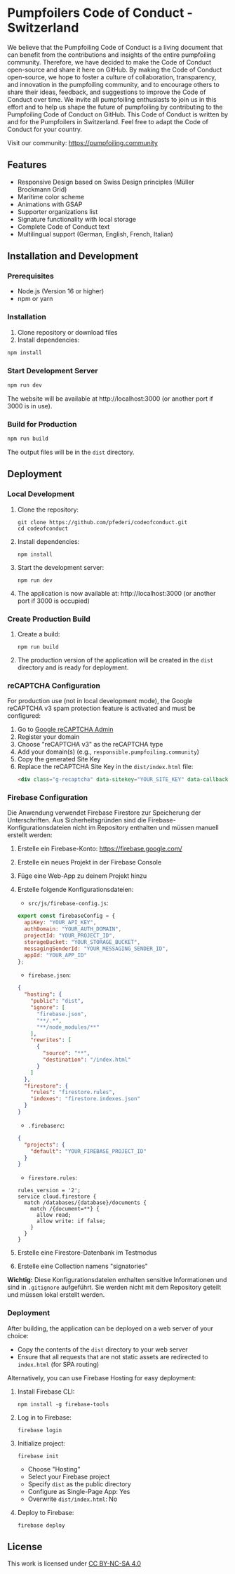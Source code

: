 # Pumpfoilers Code of Conduct - Switzerland

We believe that the Pumpfoiling Code of Conduct is a living document that can benefit from the contributions and insights of the entire pumpfoiling community. Therefore, we have decided to make the Code of Conduct open-source and share it here on GitHub. By making the Code of Conduct open-source, we hope to foster a culture of collaboration, transparency, and innovation in the pumpfoiling community, and to encourage others to share their ideas, feedback, and suggestions to improve the Code of Conduct over time. We invite all pumpfoiling enthusiasts to join us in this effort and to help us shape the future of pumpfoiling by contributing to the Pumpfoiling Code of Conduct on GitHub. This Code of Conduct is written by and for the Pumpfoilers in Switzerland. Feel free to adapt the Code of Conduct for your country.

Visit our community: https://pumpfoiling.community

## Features

- Responsive Design based on Swiss Design principles (Müller Brockmann Grid)
- Maritime color scheme
- Animations with GSAP
- Supporter organizations list
- Signature functionality with local storage
- Complete Code of Conduct text
- Multilingual support (German, English, French, Italian)

## Installation and Development

### Prerequisites

- Node.js (Version 16 or higher)
- npm or yarn

### Installation

1. Clone repository or download files
2. Install dependencies:

```bash
npm install
```

### Start Development Server

```bash
npm run dev
```

The website will be available at http://localhost:3000 (or another port if 3000 is in use).

### Build for Production

```bash
npm run build
```

The output files will be in the `dist` directory.

## Deployment

### Local Development

1. Clone the repository:
   ```
   git clone https://github.com/pfederi/codeofconduct.git
   cd codeofconduct
   ```

2. Install dependencies:
   ```
   npm install
   ```

3. Start the development server:
   ```
   npm run dev
   ```

4. The application is now available at: http://localhost:3000 (or another port if 3000 is occupied)

### Create Production Build

1. Create a build:
   ```
   npm run build
   ```

2. The production version of the application will be created in the `dist` directory and is ready for deployment.

### reCAPTCHA Configuration

For production use (not in local development mode), the Google reCAPTCHA v3 spam protection feature is activated and must be configured:

1. Go to [Google reCAPTCHA Admin](https://www.google.com/recaptcha/admin)
2. Register your domain
3. Choose "reCAPTCHA v3" as the reCAPTCHA type
4. Add your domain(s) (e.g., `responsible.pumpfoiling.community`)
5. Copy the generated Site Key
6. Replace the reCAPTCHA Site Key in the `dist/index.html` file:
   ```html
   <div class="g-recaptcha" data-sitekey="YOUR_SITE_KEY" data-callback="onCaptchaComplete" data-size="invisible"></div>
   ```

### Firebase Configuration

Die Anwendung verwendet Firebase Firestore zur Speicherung der Unterschriften. Aus Sicherheitsgründen sind die Firebase-Konfigurationsdateien nicht im Repository enthalten und müssen manuell erstellt werden:

1. Erstelle ein Firebase-Konto: https://firebase.google.com/
2. Erstelle ein neues Projekt in der Firebase Console
3. Füge eine Web-App zu deinem Projekt hinzu
4. Erstelle folgende Konfigurationsdateien:

   - `src/js/firebase-config.js`:
   ```javascript
   export const firebaseConfig = {
     apiKey: "YOUR_API_KEY",
     authDomain: "YOUR_AUTH_DOMAIN",
     projectId: "YOUR_PROJECT_ID",
     storageBucket: "YOUR_STORAGE_BUCKET",
     messagingSenderId: "YOUR_MESSAGING_SENDER_ID",
     appId: "YOUR_APP_ID"
   };
   ```

   - `firebase.json`:
   ```json
   {
     "hosting": {
       "public": "dist",
       "ignore": [
         "firebase.json",
         "**/.*",
         "**/node_modules/**"
       ],
       "rewrites": [
         {
           "source": "**",
           "destination": "/index.html"
         }
       ]
     },
     "firestore": {
       "rules": "firestore.rules",
       "indexes": "firestore.indexes.json"
     }
   }
   ```

   - `.firebaserc`:
   ```json
   {
     "projects": {
       "default": "YOUR_FIREBASE_PROJECT_ID"
     }
   }
   ```

   - `firestore.rules`:
   ```
   rules_version = '2';
   service cloud.firestore {
     match /databases/{database}/documents {
       match /{document=**} {
         allow read;
         allow write: if false;
       }
     }
   }
   ```

5. Erstelle eine Firestore-Datenbank im Testmodus
6. Erstelle eine Collection namens "signatories"

**Wichtig:** Diese Konfigurationsdateien enthalten sensitive Informationen und sind in `.gitignore` aufgeführt. Sie werden nicht mit dem Repository geteilt und müssen lokal erstellt werden.

### Deployment

After building, the application can be deployed on a web server of your choice:

- Copy the contents of the `dist` directory to your web server
- Ensure that all requests that are not static assets are redirected to `index.html` (for SPA routing)

Alternatively, you can use Firebase Hosting for easy deployment:

1. Install Firebase CLI:
   ```
   npm install -g firebase-tools
   ```

2. Log in to Firebase:
   ```
   firebase login
   ```

3. Initialize project:
   ```
   firebase init
   ```
   - Choose "Hosting"
   - Select your Firebase project
   - Specify `dist` as the public directory
   - Configure as Single-Page App: Yes
   - Overwrite `dist/index.html`: No

4. Deploy to Firebase:
   ```
   firebase deploy
   ```

## License

This work is licensed under [CC BY-NC-SA 4.0](https://creativecommons.org/licenses/by-nc-sa/4.0/)
